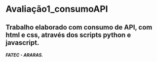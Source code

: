 #  Avaliação1_consumoAPI

## Trabalho elaborado com consumo de API, com html e css, através dos scripts python e javascript.

##### FATEC - ARARAS.